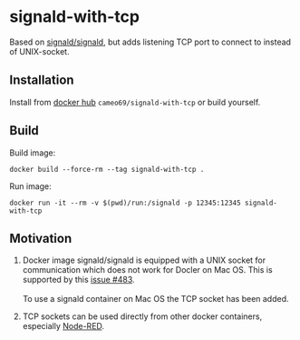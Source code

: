 # signald-with-tcp

Based on [signald/signald](https://gitlab.com/signald/signald), but adds listening TCP port to connect to instead of UNIX-socket.

## Installation

Install from [docker hub](https://hub.docker.com/r/cameo69/signald-with-tcp) `cameo69/signald-with-tcp` or build yourself.

## Build

Build image:
```
docker build --force-rm --tag signald-with-tcp .
```

Run image:
```
docker run -it --rm -v $(pwd)/run:/signald -p 12345:12345 signald-with-tcp
```

## Motivation

1. Docker image signald/signald is equipped with a UNIX socket for communication which does not work for Docler on Mac OS.
This is supported by this [issue #483](https://github.com/docker/for-mac/issues/483).
<br/><br/>
To use a signald container on Mac OS the TCP socket has been added.

2. TCP sockets can be used directly from other docker containers, especially [Node-RED](https://nodered.org).
